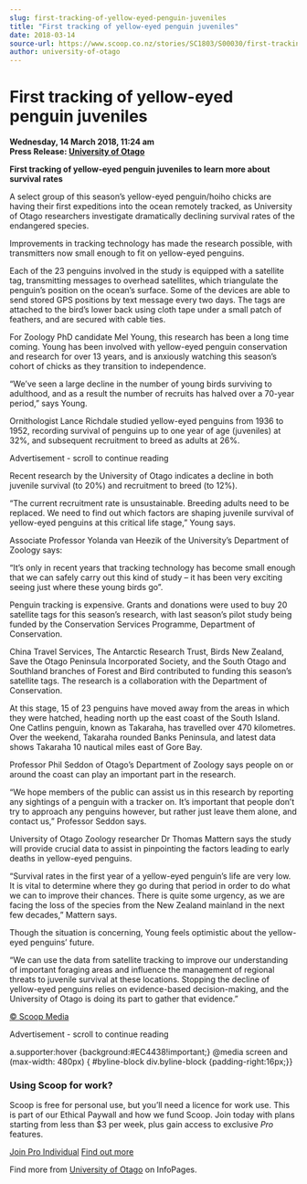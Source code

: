 ```yaml
---
slug: first-tracking-of-yellow-eyed-penguin-juveniles
title: "First tracking of yellow-eyed penguin juveniles"
date: 2018-03-14
source-url: https://www.scoop.co.nz/stories/SC1803/S00030/first-tracking-of-yellow-eyed-penguin-juveniles.htm
author: university-of-otago
---
```

First tracking of yellow-eyed penguin juveniles
===============================================

**Wednesday, 14 March 2018, 11:24 am**  
**Press Release: [University of Otago](https://info.scoop.co.nz/University_of_Otago)**

**First tracking of yellow-eyed penguin juveniles to learn more about survival rates**

A select group of this season’s yellow-eyed penguin/hoiho chicks are having their first expeditions into the ocean remotely tracked, as University of Otago researchers investigate dramatically declining survival rates of the endangered species.

Improvements in tracking technology has made the research possible, with transmitters now small enough to fit on yellow-eyed penguins.

Each of the 23 penguins involved in the study is equipped with a satellite tag, transmitting messages to overhead satellites, which triangulate the penguin’s position on the ocean’s surface. Some of the devices are able to send stored GPS positions by text message every two days. The tags are attached to the bird’s lower back using cloth tape under a small patch of feathers, and are secured with cable ties.

For Zoology PhD candidate Mel Young, this research has been a long time coming. Young has been involved with yellow-eyed penguin conservation and research for over 13 years, and is anxiously watching this season’s cohort of chicks as they transition to independence.

“We’ve seen a large decline in the number of young birds surviving to adulthood, and as a result the number of recruits has halved over a 70-year period,” says Young.

Ornithologist Lance Richdale studied yellow-eyed penguins from 1936 to 1952, recording survival of penguins up to one year of age (juveniles) at 32%, and subsequent recruitment to breed as adults at 26%.

Advertisement - scroll to continue reading





Recent research by the University of Otago indicates a decline in both juvenile survival (to 20%) and recruitment to breed (to 12%).

“The current recruitment rate is unsustainable. Breeding adults need to be replaced. We need to find out which factors are shaping juvenile survival of yellow-eyed penguins at this critical life stage,” Young says.

Associate Professor Yolanda van Heezik of the University’s Department of Zoology says:

“It’s only in recent years that tracking technology has become small enough that we can safely carry out this kind of study – it has been very exciting seeing just where these young birds go”.

Penguin tracking is expensive. Grants and donations were used to buy 20 satellite tags for this season’s research, with last season’s pilot study being funded by the Conservation Services Programme, Department of Conservation.

China Travel Services, The Antarctic Research Trust, Birds New Zealand, Save the Otago Peninsula Incorporated Society, and the South Otago and Southland branches of Forest and Bird contributed to funding this season’s satellite tags. The research is a collaboration with the Department of Conservation.

At this stage, 15 of 23 penguins have moved away from the areas in which they were hatched, heading north up the east coast of the South Island. One Catlins penguin, known as Takaraha, has travelled over 470 kilometres. Over the weekend, Takaraha rounded Banks Peninsula, and latest data shows Takaraha 10 nautical miles east of Gore Bay.

Professor Phil Seddon of Otago’s Department of Zoology says people on or around the coast can play an important part in the research.

“We hope members of the public can assist us in this research by reporting any sightings of a penguin with a tracker on. It’s important that people don’t try to approach any penguins however, but rather just leave them alone, and contact us,” Professor Seddon says.

University of Otago Zoology researcher Dr Thomas Mattern says the study will provide crucial data to assist in pinpointing the factors leading to early deaths in yellow-eyed penguins.

“Survival rates in the first year of a yellow-eyed penguin’s life are very low. It is vital to determine where they go during that period in order to do what we can to improve their chances. There is quite some urgency, as we are facing the loss of the species from the New Zealand mainland in the next few decades,” Mattern says.

Though the situation is concerning, Young feels optimistic about the yellow-eyed penguins’ future.

“We can use the data from satellite tracking to improve our understanding of important foraging areas and influence the management of regional threats to juvenile survival at these locations. Stopping the decline of yellow-eyed penguins relies on evidence-based decision-making, and the University of Otago is doing its part to gather that evidence.”

[© Scoop Media](http://www.scoop.co.nz/about/terms.html)  

Advertisement - scroll to continue reading



a.supporter:hover {background:#EC4438!important;} @media screen and (max-width: 480px) { #byline-block div.byline-block {padding-right:16px;}}

### Using Scoop for work?

Scoop is free for personal use, but you’ll need a licence for work use. This is part of our Ethical Paywall and how we fund Scoop. Join today with plans starting from less than $3 per week, plus gain access to exclusive _Pro_ features.  
  
[Join Pro Individual](https://pro.scoop.co.nz/Individual/?from=ProIn24) [Find out more](https://pro.scoop.co.nz/using-scoop-for-work/?from=ProIn24)

Find more from [University of Otago](https://info.scoop.co.nz/University_of_Otago) on InfoPages.